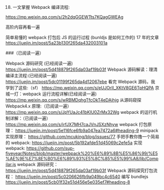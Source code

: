 18. 一文掌握 Webpack 编译流程:

https://mp.weixin.qq.com/s/2h2dqGGEWTts7KQagGWEAg

高阶内容再看一遍

简单易懂的 webpack 打包后 JS 的运行过程 (bunldjs 是如何工作的) 17 年的文章
https://juejin.im/post/5a23b130f265da432003101a

###（已阅读一遍）

Webpack 源码研究 (已经阅读一遍)
https://juejin.im/post/5d418879f265da03af19b03f
Webpack 源码解读：理清编译主流程:(已经阅读一遍)
https://juejin.im/post/5dc01199f265da4d12067ebe
看完 Webpack 源码，我学到了这些:（sf）
https://mp.weixin.qq.com/s/eUJOrII_XKtV8GE6TpHQPA
京城一灯：webpack 运行流程详解(已经阅读一遍)
https://mp.weixin.qq.com/s/wRBMDqhgTfcOkT4eDAihjg
从源码窥探 Webpack4.x 原理:（已阅读一遍）
https://mp.weixin.qq.com/s/JpYUaJc41bKlU0ZrMx32Wg
webpack 的运行机制详解：（已阅读一遍）
https://mp.weixin.qq.com/s/jrfJX7MH7caJVnJSXzNhyw
webpack 打包原理：
https://juejin.im/post/5e116fce6fb9a047ea7472a6#heading-9
minipack 实现原理：
https://github.com/mcuking/blog/issues/77
手把手教你撸一个简易的 webpack:
https://juejin.im/post/5b192afde51d45069c2efe5a
实现 webpack:
https://github.com/sup-fiveyear/Notes/blob/master/webpack%20%E6%89%8B%E5%86%99/%E5%AE%9E%E7%8E%B0%E6%89%93%E5%8C%85%E5%99%A8/lib/Compilar.js
webpack 源码研究：
https://juejin.im/post/5d418879f265da03af19b03f
Webpack 源码探究打包流程：
https://juejin.im/post/5c0206626fb9a049bc4c6540
编写 bundlejs
https://juejin.im/post/5cb01f32e51d456e5e035ef7#heading-8
